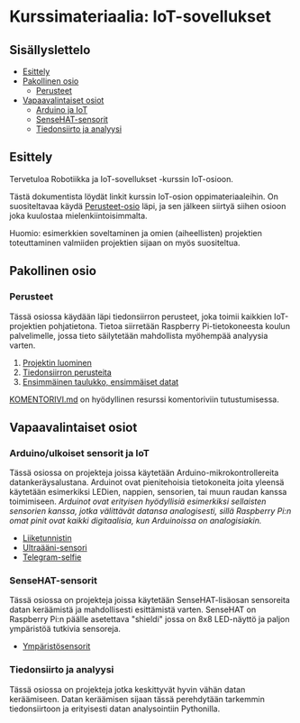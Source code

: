 # Kurssimateriaalia: IoT-sovellukset
## Sisällyslettelo
* [Esittely](#esittely)
* [Pakollinen osio](#pakollinen)
  * [Perusteet](#perusteet)
* [Vapaavalintaiset osiot](#vapaavalintaiset)
  * [Arduino ja IoT](#arduino)
  * [SenseHAT-sensorit](#sensehat)
  * [Tiedonsiirto ja analyysi](#iot)

## <a name="esittely"></a>Esittely
Tervetuloa Robotiikka ja IoT-sovellukset -kurssin IoT-osioon.

Tästä dokumentista löydät linkit kurssin IoT-osion
oppimateriaaleihin. On suositeltavaa käydä
[Perusteet-osio](#perusteet) läpi, ja sen jälkeen siirtyä siihen
osioon joka kuulostaa mielenkiintoisimmalta.

Huomio: esimerkkien soveltaminen ja omien (aiheellisten) projektien
toteuttaminen valmiiden projektien sijaan on myös suositeltua.

## <a name="pakollinen"></a>Pakollinen osio
### <a name="perusteet"></a>Perusteet
Tässä osiossa käydään läpi tiedonsiirron perusteet, joka toimii
kaikkien IoT-projektien pohjatietona. Tietoa siirretään Raspberry
Pi-tietokoneesta koulun palvelimelle, jossa tieto säilytetään
mahdollista myöhempää analyysia varten.
1. [Projektin luominen](perusteet-01/)
2. [Tiedonsiirron perusteita](perusteet-02/)
3. [Ensimmäinen taulukko, ensimmäiset datat](perusteet-03/)

[KOMENTORIVI.md](KOMENTORIVI.md) on hyödyllinen resurssi komentoriviin
tutustumisessa.

## <a name="vapaavalintaiset"></a>Vapaavalintaiset osiot
### <a name="arduino"></a>Arduino/ulkoiset sensorit ja IoT
Tässä osiossa on projekteja joissa käytetään
Arduino-mikrokontrollereita datankeräysalustana. Arduinot ovat
pienitehoisia tietokoneita joita yleensä käytetään esimerkiksi LEDien,
nappien, sensorien, tai muun raudan kanssa toimimiseen. *Arduinot ovat
erityisen hyödyllisiä esimerkiksi sellaisten sensorien kanssa, jotka
välittävät datansa analogisesti, sillä Raspberry Pi:n omat pinit ovat
kaikki digitaalisia, kun Arduinoissa on analogisiakin.*
- [Liiketunnistin](https://github.com/Pohjois-Tapiolan-lukio/raspberry_pi-projects/tree/master/hardware_GPIO/liiketunnistin)
- [Ultraääni-sensori](https://github.com/Pohjois-Tapiolan-lukio/raspberry_pi-projects/tree/master/hardware_GPIO/ultraani)
- [Telegram-selfie](https://github.com/Pohjois-Tapiolan-lukio/raspberry_pi-projects/tree/master/picamera)

### <a name="sensehat"></a>SenseHAT-sensorit
Tässä osiossa on projekteja joissa käytetään SenseHAT-lisäosan
sensoreita datan keräämistä ja mahdollisesti esittämistä varten.
SenseHAT on Raspberry Pi:n päälle asetettava "shieldi" jossa on 8x8
LED-näyttö ja paljon ympäristöä tutkivia sensoreja.
- [Ympäristösensorit](https://github.com/Pohjois-Tapiolan-lukio/sensehat-materials/blob/master/iot-sensor/iot_sensor.py)

### <a name="iot"></a>Tiedonsiirto ja analyysi
Tässä osiossa on projekteja jotka keskittyvät hyvin vähän datan
keräämiseen.  Datan keräämisen sijaan tässä perehdytään tarkemmin
tiedonsiirtoon ja erityisesti datan analysointiin Pythonilla.
